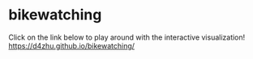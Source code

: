 # bikewatching
Click on the link below to play around with the interactive visualization!
https://d4zhu.github.io/bikewatching/
